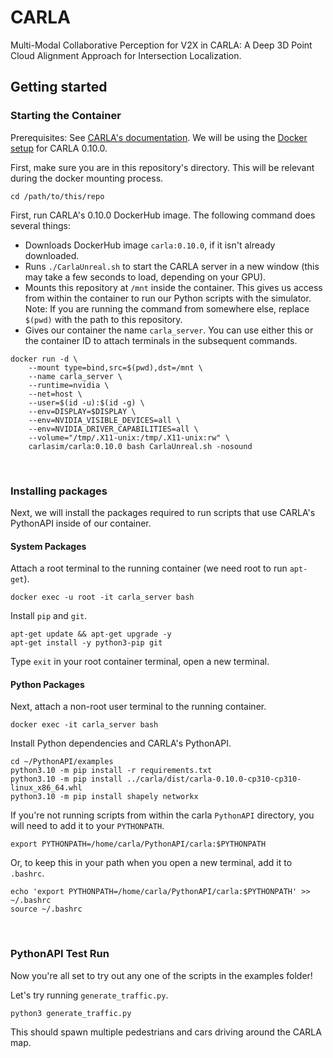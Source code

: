 # CARLA

Multi-Modal Collaborative Perception for V2X in CARLA: A Deep 3D Point Cloud Alignment Approach for Intersection Localization.

## Getting started

### Starting the Container

Prerequisites: See [CARLA's documentation](https://carla-ue5.readthedocs.io/en/latest/). We will be using the [Docker setup](https://carla-ue5.readthedocs.io/en/latest/start_quickstart/#running-carla-using-a-docker-container) for CARLA 0.10.0.

First, make sure you are in this repository's directory. This will be relevant during the docker mounting process.

```
cd /path/to/this/repo
```

First, run CARLA's 0.10.0 DockerHub image. The following command does several things:
- Downloads DockerHub image `carla:0.10.0`, if it isn't already downloaded.
- Runs `./CarlaUnreal.sh` to start the CARLA server in a new window (this may take a few seconds to load, depending on your GPU).
- Mounts this repository at `/mnt` inside the container. This gives us access from within the container to run our Python scripts with the simulator. <br />
Note: If you are running the command from somewhere else, replace `$(pwd)` with the path to this repository.
- Gives our container the name `carla_server`. You can use either this or the container ID to attach terminals in the subsequent commands.

```
docker run -d \
    --mount type=bind,src=$(pwd),dst=/mnt \
    --name carla_server \
    --runtime=nvidia \
    --net=host \
    --user=$(id -u):$(id -g) \
    --env=DISPLAY=$DISPLAY \
    --env=NVIDIA_VISIBLE_DEVICES=all \
    --env=NVIDIA_DRIVER_CAPABILITIES=all \
    --volume="/tmp/.X11-unix:/tmp/.X11-unix:rw" \
    carlasim/carla:0.10.0 bash CarlaUnreal.sh -nosound
```

<br />

### Installing packages

Next, we will install the packages required to run scripts that use CARLA's PythonAPI inside of our container.

#### System Packages

Attach a root terminal to the running container (we need root to run `apt-get`).

```
docker exec -u root -it carla_server bash
```

Install `pip` and `git`.

```
apt-get update && apt-get upgrade -y
apt-get install -y python3-pip git
```

Type `exit` in your root container terminal, open a new terminal. 

#### Python Packages

Next, attach a non-root user terminal to the running container.

```
docker exec -it carla_server bash
```

Install Python dependencies and CARLA's PythonAPI.

```
cd ~/PythonAPI/examples
python3.10 -m pip install -r requirements.txt
python3.10 -m pip install ../carla/dist/carla-0.10.0-cp310-cp310-linux_x86_64.whl
python3.10 -m pip install shapely networkx
```

If you're not running scripts from within the carla `PythonAPI` directory, you will need to add it to your `PYTHONPATH`.

```
export PYTHONPATH=/home/carla/PythonAPI/carla:$PYTHONPATH
```

Or, to keep this in your path when you open a new terminal, add it to `.bashrc`.

```
echo 'export PYTHONPATH=/home/carla/PythonAPI/carla:$PYTHONPATH' >> ~/.bashrc
source ~/.bashrc
```

<br />

### PythonAPI Test Run

Now you're all set to try out any one of the scripts in the examples folder!

Let's try running `generate_traffic.py`.

```
python3 generate_traffic.py
```

This should spawn multiple pedestrians and cars driving around the CARLA map.
